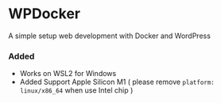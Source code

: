 # WPDocker

A simple setup web development with Docker and WordPress

### Added 
- Works on WSL2 for Windows
- Added Support Apple Silicon M1 ( please remove `platform: linux/x86_64` when use Intel chip )

